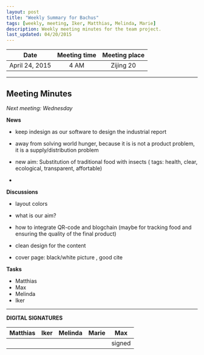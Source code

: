 ```yaml
---
layout: post
title: "Weekly Summary for Bachus"
tags: [weekly, meeting, Iker, Matthias, Melinda, Marie]
description: Weekly meeting minutes for the team project.
last_updated: 04/20/2015
---
```


|**Date** |**Meeting time**|**Meeting place**
| ------------- |:----------------:|:-------:
|April 24, 2015| 4 AM | Zijing 20


----------


Meeting Minutes
------
*Next meeting:  Wednesday*

**News**
* keep indesign as our software to design the industrial report

* away from solving world hunger, because it is is not a product problem, it is a supply/distribution problem

* new aim: Substitution of traditional food with insects ( tags: health, clear, ecological, transparent, affortable)

* 


**Discussions**
* layout colors

* what is our aim?

* how to integrate QR-code and blogchain (maybe for tracking food and ensuring the quality of the final product)

* clean design for the content

* cover page: black/white picture , good cite 
	

**Tasks**
* Matthias
* Max
* Melinda
* Iker


----------

**DIGITAL SIGNATURES**

|**Matthias** |**Iker**|**Melinda**|**Marie**|**Max**|
|----------------|----------------|----------------|----------------|----------------|
| | | | | signed|
